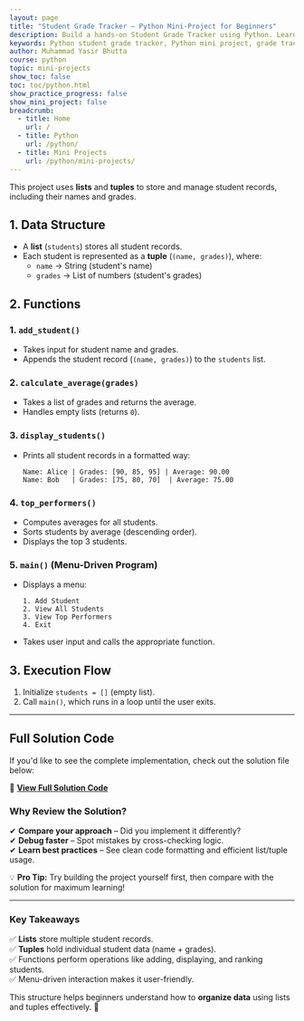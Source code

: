 ```yaml
---
layout: page
title: "Student Grade Tracker – Python Mini‑Project for Beginners"
description: Build a hands‑on Student Grade Tracker using Python. Learn to record, update, and calculate student grades with file handling, average scoring, and interactive console features in this beginner-friendly mini-project.
keywords: Python student grade tracker, Python mini project, grade tracking Python, beginner Python projects, student grades console app, Python file handling project, Python average score calculator, Python practice project, grade management Python tutorial
author: Muhammad Yasir Bhutta
course: python
topic: mini-projects
show_toc: false
toc: toc/python.html
show_practice_progress: false
show_mini_project: false
breadcrumb:
  - title: Home
    url: /
  - title: Python
    url: /python/
  - title: Mini Projects
    url: /python/mini-projects/
---
```


This project uses **lists** and **tuples** to store and manage student records, including their names and grades.  

## **1. Data Structure**  
- A **list** (`students`) stores all student records.  
- Each student is represented as a **tuple** (`(name, grades)`), where:  
  - `name` → String (student's name)  
  - `grades` → List of numbers (student's grades)  

## **2. Functions**  

### **1. `add_student()`**  
- Takes input for student name and grades.  
- Appends the student record (`(name, grades)`) to the `students` list.  

### **2. `calculate_average(grades)`**  
- Takes a list of grades and returns the average.  
- Handles empty lists (returns `0`).  

### **3. `display_students()`**  
- Prints all student records in a formatted way:  
  ```
  Name: Alice | Grades: [90, 85, 95] | Average: 90.00
  Name: Bob   | Grades: [75, 80, 70]  | Average: 75.00
  ```

### **4. `top_performers()`**  
- Computes averages for all students.  
- Sorts students by average (descending order).  
- Displays the top 3 students.  

### **5. `main()` (Menu-Driven Program)**  
- Displays a menu:  
  ```
  1. Add Student  
  2. View All Students  
  3. View Top Performers  
  4. Exit  
  ```  
- Takes user input and calls the appropriate function.  

## **3. Execution Flow**  
1. Initialize `students = []` (empty list).  
2. Call `main()`, which runs in a loop until the user exits.  

---

## **Full Solution Code**  

If you'd like to see the complete implementation, check out the solution file below:  

📄 **[View Full Solution Code](solutions/student-grade-tracker-solution.md)**

### **Why Review the Solution?**  
✔ **Compare your approach** – Did you implement it differently?  
✔ **Debug faster** – Spot mistakes by cross-checking logic.  
✔ **Learn best practices** – See clean code formatting and efficient list/tuple usage.  

💡 **Pro Tip:** Try building the project yourself first, then compare with the solution for maximum learning!  

---

### **Key Takeaways**  
✅ **Lists** store multiple student records.  
✅ **Tuples** hold individual student data (name + grades).  
✅ Functions perform operations like adding, displaying, and ranking students.  
✅ Menu-driven interaction makes it user-friendly.  

This structure helps beginners understand how to **organize data** using lists and tuples effectively. 🚀
